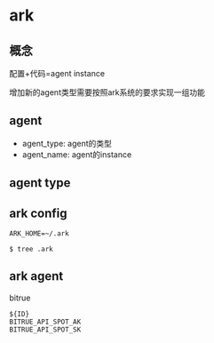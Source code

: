 # ark 

## 概念

配置+代码=agent instance

增加新的agent类型需要按照ark系统的要求实现一组功能

## agent

- agent_type: agent的类型
- agent_name: agent的instance



## agent type



## ark config

```
ARK_HOME=~/.ark

$ tree .ark

```





## ark agent

bitrue

```
${ID}
BITRUE_API_SPOT_AK
BITRUE_API_SPOT_SK
```

